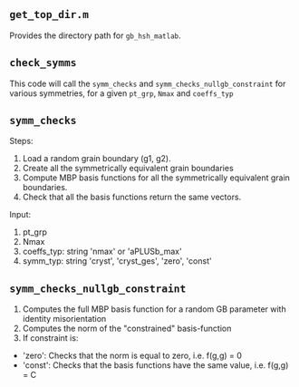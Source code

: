 ## `get_top_dir.m`

Provides the directory path for `gb_hsh_matlab`.

## `check_symms`

This code will call the `symm_checks` and `symm_checks_nullgb_constraint` for various symmetries, for a given `pt_grp`, `Nmax` and `coeffs_typ`

## `symm_checks`

Steps:
   1) Load a random grain boundary (g1, g2).
   2) Create all the symmetrically equivalent grain boundaries
   3) Compute MBP basis functions for all the symmetrically equivalent
      grain boundaries.
   4) Check that all the basis functions return the same vectors.

Input:
   1) pt_grp
   2) Nmax
   3) coeffs_typ: string
       'nmax' or 'aPLUSb_max'
   4) symm_typ: string
       'cryst', 'cryst_ges', 'zero', 'const'


## `symm_checks_nullgb_constraint`

1) Computes the full MBP basis function for a random GB parameter with
identity misorientation
2) Computes the norm of the "constrained" basis-function
3) If constraint is:
  +  'zero': Checks that the norm is equal to zero, i.e. f(g,g) = 0
  +  'const': Checks that the basis functions have the same value, i.e.
  f(g,g) = C

